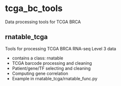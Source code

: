# tcga_bc_tools
Data processing tools for TCGA BRCA
## rnatable_tcga
Tools for processing TCGA BRCA RNA-seq Level 3 data
- contains a class: rnatable
- TCGA barcode processing and cleaning
- Patient/gene/TF selecting and cleaning
- Computing gene correlation
- Example in rnatable_tcga/rnatable_func.py
